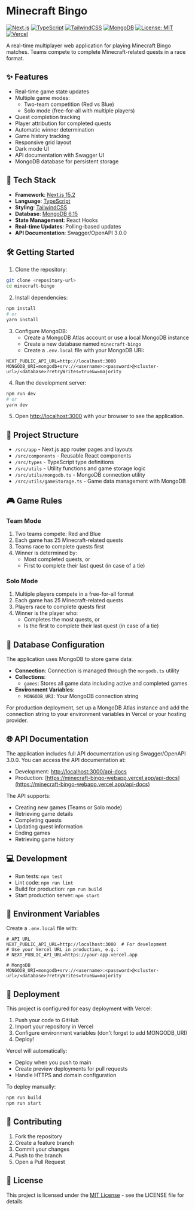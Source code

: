 # Minecraft Bingo

[![Next.js](https://img.shields.io/badge/Next.js-15.2-000000?style=flat&logo=next.js)](https://nextjs.org/)
[![TypeScript](https://img.shields.io/badge/TypeScript-5.0-3178C6?style=flat&logo=typescript)](https://www.typescriptlang.org/)
[![TailwindCSS](https://img.shields.io/badge/TailwindCSS-4.0-38B2AC?style=flat&logo=tailwind-css)](https://tailwindcss.com/)
[![MongoDB](https://img.shields.io/badge/MongoDB-6.15-47A248?style=flat&logo=mongodb)](https://www.mongodb.com/)
[![License: MIT](https://img.shields.io/badge/License-MIT-yellow.svg)](https://opensource.org/licenses/MIT)
[![Vercel](https://img.shields.io/badge/Vercel-Deployment-black?style=flat&logo=vercel)](https://vercel.com)

A real-time multiplayer web application for playing Minecraft Bingo matches. Teams compete to complete Minecraft-related quests in a race format.

## ✨ Features

- Real-time game state updates
- Multiple game modes:
  - Two-team competition (Red vs Blue)
  - Solo mode (free-for-all with multiple players)
- Quest completion tracking
- Player attribution for completed quests
- Automatic winner determination
- Game history tracking
- Responsive grid layout
- Dark mode UI
- API documentation with Swagger UI
- MongoDB database for persistent storage

## 🚀 Tech Stack

- **Framework**: [Next.js 15.2](https://nextjs.org/)
- **Language**: [TypeScript](https://www.typescriptlang.org/)
- **Styling**: [TailwindCSS](https://tailwindcss.com/)
- **Database**: [MongoDB 6.15](https://www.mongodb.com/)
- **State Management**: React Hooks
- **Real-time Updates**: Polling-based updates
- **API Documentation**: Swagger/OpenAPI 3.0.0

## 🛠️ Getting Started

1. Clone the repository:
```bash
git clone <repository-url>
cd minecraft-bingo
```

2. Install dependencies:
```bash
npm install
# or
yarn install
```

3. Configure MongoDB:
   - Create a MongoDB Atlas account or use a local MongoDB instance
   - Create a new database named `minecraft-bingo`
   - Create a `.env.local` file with your MongoDB URI:

```env
NEXT_PUBLIC_API_URL=http://localhost:3000
MONGODB_URI=mongodb+srv://<username>:<password>@<cluster-url>/<database>?retryWrites=true&w=majority
```

4. Run the development server:
```bash
npm run dev
# or
yarn dev
```

5. Open [http://localhost:3000](http://localhost:3000) with your browser to see the application.

## 📁 Project Structure

- `/src/app` - Next.js app router pages and layouts
- `/src/components` - Reusable React components
- `/src/types` - TypeScript type definitions
- `/src/utils` - Utility functions and game storage logic
- `/src/utils/mongodb.ts` - MongoDB connection utility
- `/src/utils/gameStorage.ts` - Game data management with MongoDB

## 🎮 Game Rules

### Team Mode
1. Two teams compete: Red and Blue
2. Each game has 25 Minecraft-related quests
3. Teams race to complete quests first
4. Winner is determined by:
   - Most completed quests, or
   - First to complete their last quest (in case of a tie)

### Solo Mode
1. Multiple players compete in a free-for-all format
2. Each game has 25 Minecraft-related quests
3. Players race to complete quests first
4. Winner is the player who:
   - Completes the most quests, or
   - Is the first to complete their last quest (in case of a tie)

## 💾 Database Configuration

The application uses MongoDB to store game data:

- **Connection**: Connection is managed through the `mongodb.ts` utility
- **Collections**:
  - `games`: Stores all game data including active and completed games
- **Environment Variables**:
  - `MONGODB_URI`: Your MongoDB connection string

For production deployment, set up a MongoDB Atlas instance and add the connection string to your environment variables in Vercel or your hosting provider.

## 🌐 API Documentation

The application includes full API documentation using Swagger/OpenAPI 3.0.0. You can access the API documentation at:

- Development: [http://localhost:3000/api-docs](http://localhost:3000/api-docs)
- Production: [https://minecraft-bingo-webapp.vercel.app/api-docs](https://minecraft-bingo-webapp.vercel.app/api-docs)

The API supports:
- Creating new games (Teams or Solo mode)
- Retrieving game details
- Completing quests
- Updating quest information
- Ending games
- Retrieving game history

## 💻 Development

- Run tests: `npm test`
- Lint code: `npm run lint`
- Build for production: `npm run build`
- Start production server: `npm start`

## 🔧 Environment Variables

Create a `.env.local` file with:

```env
# API URL
NEXT_PUBLIC_API_URL=http://localhost:3000  # For development
# Use your Vercel URL in production, e.g.:
# NEXT_PUBLIC_API_URL=https://your-app.vercel.app

# MongoDB
MONGODB_URI=mongodb+srv://<username>:<password>@<cluster-url>/<database>?retryWrites=true&w=majority
```

## 🚢 Deployment

This project is configured for easy deployment with Vercel:

1. Push your code to GitHub
2. Import your repository in Vercel
3. Configure environment variables (don't forget to add MONGODB_URI)
4. Deploy!

Vercel will automatically:
- Deploy when you push to main
- Create preview deployments for pull requests
- Handle HTTPS and domain configuration

To deploy manually:
```bash
npm run build
npm run start
```

## 🤝 Contributing

1. Fork the repository
2. Create a feature branch
3. Commit your changes
4. Push to the branch
5. Open a Pull Request

## 📄 License

This project is licensed under the [MIT License](LICENSE) - see the LICENSE file for details
